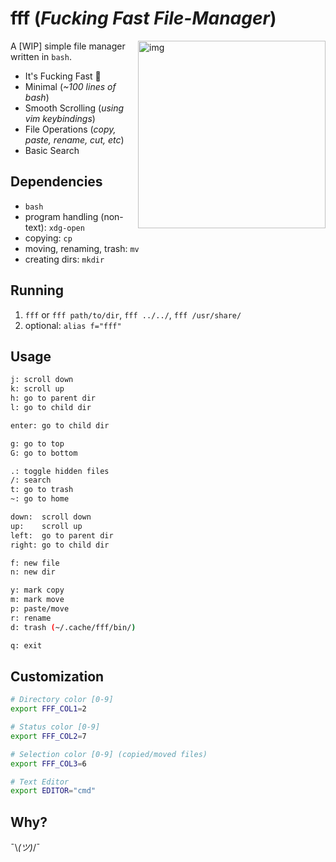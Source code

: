 # fff (*Fucking Fast File-Manager*)

<a href="https://asciinema.org/a/IKG1pSkeIQkc4dSjw4S0DZjXj" target="_blank"><img src="https://asciinema.org/a/IKG1pSkeIQkc4dSjw4S0DZjXj.png" alt="img" height="300px" align="right"/></a>

A [WIP] simple file manager written in `bash`.

- It's Fucking Fast 🚀
- Minimal (*~100 lines of bash*)
- Smooth Scrolling (*using vim keybindings*)
- File Operations (*copy, paste, rename, cut, etc*)
- Basic Search


## Dependencies

- `bash`
- program handling (non-text): `xdg-open`
- copying: `cp`
- moving, renaming, trash: `mv`
- creating dirs: `mkdir`

## Running

1. `fff` or `fff path/to/dir`, `fff ../../`, `fff /usr/share/`
2. optional: `alias f="fff"`


## Usage

```sh
j: scroll down
k: scroll up
h: go to parent dir
l: go to child dir

enter: go to child dir

g: go to top
G: go to bottom

.: toggle hidden files
/: search
t: go to trash
~: go to home

down:  scroll down
up:    scroll up
left:  go to parent dir
right: go to child dir

f: new file
n: new dir

y: mark copy
m: mark move
p: paste/move
r: rename
d: trash (~/.cache/fff/bin/)

q: exit
```

## Customization

```sh
# Directory color [0-9]
export FFF_COL1=2

# Status color [0-9]
export FFF_COL2=7

# Selection color [0-9] (copied/moved files)
export FFF_COL3=6

# Text Editor
export EDITOR="cmd"
```

## Why?

¯\\_(ツ)_/¯
